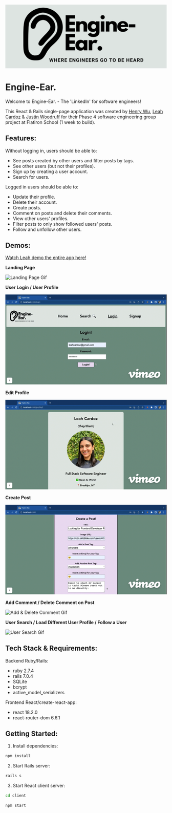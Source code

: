 ![Engine-Ear. Logo](./client/src/engine-ear-readme-logo1.png)

# Engine-Ear.

Welcome to Engine-Ear. - The 'LinkedIn' for software engineers!

This React & Rails single-page application was created by [Henry Wu](https://github.com/hhw67865), [Leah Cardoz](https://github.com/lcardoz) & [Justin Woodruff](https://github.com/di4bolik4l) for their Phase 4 software engineering group project at Flatiron School (1 week to build).

## Features:

Without logging in, users should be able to:
- See posts created by other users and filter posts by tags.
- See other users (but not their profiles).
- Sign up by creating a user account.
- Search for users.

Logged in users should be able to:
- Update their profile.
- Delete their account.
- Create posts.
- Comment on posts and delete their comments.
- View other users' profiles.
- Filter posts to only show followed users' posts.
- Follow and unfollow other users.

## Demos:

[Watch Leah demo the entire app here!](https://vimeo.com/799307351)

**Landing Page**

![Landing Page Gif](public/Landing-Page-Gif-Engine-Ear-high.gif)

**User Login / User Profile**

![User Login & Profile Gif](public/User-Login-Gif-Engine-Ear-high.gif)

**Edit Profile**

![Edit Profile Gif](public/Edit-Profile-Gif-Engine-Ear-high.gif)

**Create Post**

![Create Post Gif](public/Create-Post-Gif-Engine-Ear-high.gif)

**Add Comment / Delete Comment on Post**

![Add & Delete Comment Gif](https://videoapi-muybridge.vimeocdn.com/animated-thumbnails/image/792552bc-6511-4589-b037-ace972969734.gif?ClientID=vimeo-core-prod&Date=1677025558&Signature=8e7448eef2427dce84817f85111542180c68ca98)

**User Search / Load Different User Profile / Follow a User**

![User Search Gif](https://videoapi-muybridge.vimeocdn.com/animated-thumbnails/image/0d2f40b3-e0f4-4c44-accc-4bd41cf5cb34.gif?ClientID=vimeo-core-prod&Date=1677024008&Signature=cf90deb24b50aae41f6cae59af9337fcf0f5f8f7)


## Tech Stack & Requirements:

Backend Ruby/Rails:
- ruby 2.7.4
- rails 7.0.4
- SQLite
- bcrypt
- active_model_serializers

Frontend React/create-react-app:
- react 18.2.0
- react-router-dom 6.6.1

## Getting Started:

1. Install dependencies:

```sh
npm install
```

2. Start Rails server:

```sh
rails s
```

3. Start React client server:

```sh
cd client
```
```sh
npm start
```